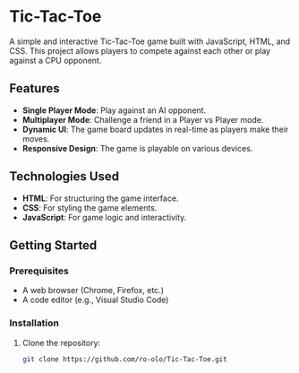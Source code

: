 # Tic-Tac-Toe

A simple and interactive Tic-Tac-Toe game built with JavaScript, HTML, and CSS. This project allows players to compete against each other or play against a CPU opponent.

## Features

- **Single Player Mode**: Play against an AI opponent.
- **Multiplayer Mode**: Challenge a friend in a Player vs Player mode.
- **Dynamic UI**: The game board updates in real-time as players make their moves.
- **Responsive Design**: The game is playable on various devices.

## Technologies Used

- **HTML**: For structuring the game interface.
- **CSS**: For styling the game elements.
- **JavaScript**: For game logic and interactivity.

## Getting Started

### Prerequisites

- A web browser (Chrome, Firefox, etc.)
- A code editor (e.g., Visual Studio Code)

### Installation

1. Clone the repository:
   ```bash
   git clone https://github.com/ro-olo/Tic-Tac-Toe.git